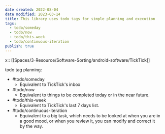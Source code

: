 ```yaml
---
date created: 2022-08-04
date modified: 2023-03-14
title: This library uses todo tags for simple planning and execution
tags:
  - todo/someday
  - todo/now
  - todo/this-week
  - todo/continuous-iteration
publish: true
---
```

x:: [[Spaces/3-Resource/Software-Sorting/android-software/TickTick]]

todo tag planning:

- #todo/someday
	- Equivalent to TickTick's inbox
- #todo/now
	- Equivalent to things to be completed today or in the near future.
- #todo/this-week
	- Equivalent to TickTick's last 7 days list.
- #todo/continuous-iteration
	- Equivalent to a big task, which needs to be looked at when you are in a good mood, or when you review it, you can modify and correct it by the way. 